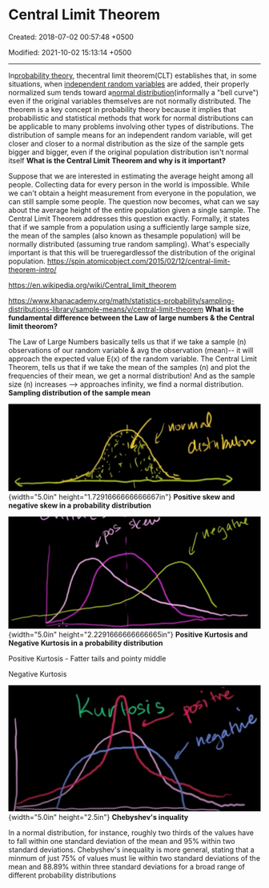 # Central Limit Theorem

Created: 2018-07-02 00:57:48 +0500

Modified: 2021-10-02 15:13:14 +0500

---

In[probability theory](https://en.wikipedia.org/wiki/Probability_theory), thecentral limit theorem(CLT) establishes that, in some situations, when [independent random variables](https://en.wikipedia.org/wiki/Statistical_independence) are added, their properly normalized sum tends toward a[normal distribution](https://en.wikipedia.org/wiki/Normal_distribution)(informally a "bell curve") even if the original variables themselves are not normally distributed. The theorem is a key concept in probability theory because it implies that probabilistic and statistical methods that work for normal distributions can be applicable to many problems involving other types of distributions.
The distribution of sample means for an independent random variable, will get closer and closer to a normal distribution as the size of the sample gets bigger and bigger, even if the original population distribution isn't normal itself
**What is the Central Limit Theorem and why is it important?**

Suppose that we are interested in estimating the average height among all people. Collecting data for every person in the world is impossible. While we can't obtain a height measurement from everyone in the population, we can still sample some people. The question now becomes, what can we say about the average height of the entire population given a single sample. The Central Limit Theorem addresses this question exactly.
Formally, it states that if we sample from a population using a sufficiently large sample size, the mean of the samples (also known as thesample population) will be normally distributed (assuming true random sampling). What's especially important is that this will be trueregardlessof the distribution of the original population.
<https://spin.atomicobject.com/2015/02/12/central-limit-theorem-intro/>

<https://en.wikipedia.org/wiki/Central_limit_theorem>

<https://www.khanacademy.org/math/statistics-probability/sampling-distributions-library/sample-means/v/central-limit-theorem>
**What is the fundamental difference between the Law of large numbers & the Central limit theorom?**

The Law of Large Numbers basically tells us that if we take a sample (n) observations of our random variable & avg the observation (mean)-- it will approach the expected value E(x) of the random variable.
The Central Limit Theorem, tells us that if we take the mean of the samples (n) and plot the frequencies of their mean, we get a normal distribution! And as the sample size (n) increases --> approaches infinity, we find a normal distribution.
**Sampling distribution of the sample mean**

![](media/Central-Limit-Theorem-image1.jpeg){width="5.0in" height="1.7291666666666667in"}
**Positive skew and negative skew in a probability distribution**

![](media/Central-Limit-Theorem-image2.jpeg){width="5.0in" height="2.2291666666666665in"}
**Positive Kurtosis and Negative Kurtosis in a probability distribution**

Positive Kurtosis - Fatter tails and pointy middle

Negative Kurtosis

![](media/Central-Limit-Theorem-image3.jpeg){width="5.0in" height="2.5in"}
**Chebyshev's inquality**

In a normal distribution, for instance, roughly two thirds of the values have to fall within one standard deviation of the mean and 95% within two standard deviations. Chebyshev's inequality is more general, stating that a minmum of just 75% of values must lie within two standard deviations of the mean and 88.89% within three standard deviations for a broad range of different probability distributions
